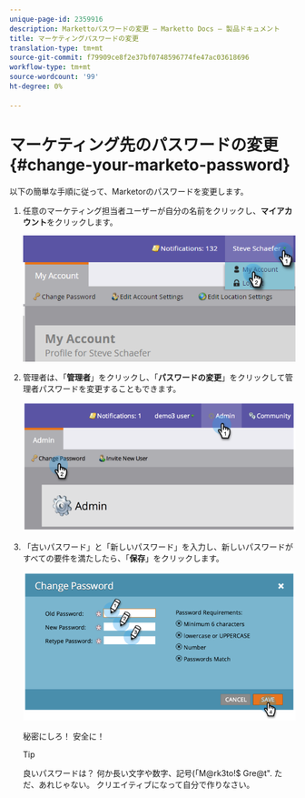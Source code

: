 ```yaml
---
unique-page-id: 2359916
description: Markettoパスワードの変更 — Marketto Docs — 製品ドキュメント
title: マーケティングパスワードの変更
translation-type: tm+mt
source-git-commit: f79909ce8f2e37bf0748596774fe47ac03618696
workflow-type: tm+mt
source-wordcount: '99'
ht-degree: 0%

---
```



# マーケティング先のパスワードの変更{#change-your-marketo-password}

以下の簡単な手順に従って、Marketorのパスワードを変更します。

1. 任意のマーケティング担当者ユーザーが自分の名前をクリックし、**マイアカウント**&#x200B;をクリックします。

   ![](assets/image2015-11-10-10-3a40-3a8.png)

1. 管理者は、「**管理者**」をクリックし、「**パスワードの変更**」をクリックして管理者パスワードを変更することもできます。

   ![](assets/image2014-9-10-9-3a43-3a47.png)

1. 「古いパスワード」と「新しいパスワード」を入力し、新しいパスワードがすべての要件を満たしたら、「**保存**」をクリックします。

   ![](assets/image2014-9-10-9-3a44-3a2.png)

   秘密にしろ！ 安全に！

   >[!TIP]
   >
   >良いパスワードは？ 何か長い文字や数字、記号(「M@rk3to!$ Gre@t&quot;. ただ、あれじゃない。 クリエイティブになって自分で作りなさい。
